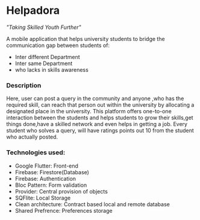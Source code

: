 # Helpadora 
 <i>"Taking Skilled Youth Further"</i>

A mobile application that helps university students to bridge the communication gap between students of:
  - Inter different Department
  - Inter same Department
  - who lacks in skills awareness

<h3>Description</h3>
Here, user can post a query in the community and anyone ,who has the required skill, can reach that person out within the university by allocating a designated place in the university. This platform offers one-to-one interaction between the students and helps students to grow their skills,get things done,have a skilled network and even helps in getting a job.
Every student who solves a query, will have ratings points out 10 from the student who actually posted.

<h3>Technologies used:</h3>
  <ul>
    <li>Google Flutter: Front-end</li>
    <li>Firebase: Firestore(Database)</li>
    <li>Firebase: Authentication</li>
    <li>Bloc Pattern: Form validation</li>
    <li>Provider: Central provision of objects</li>
    <li>SQFlite: Local Storage</li>
    <li>Clean architecture: Contract based local and remote database</li>
    <li>Shared Prefrence: Preferences storage</li>
  </ul>


